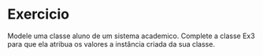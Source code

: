 # Exercicio

Modele uma classe aluno de um sistema academico. Complete a classe Ex3 para que ela atribua os valores a instância criada da sua classe.